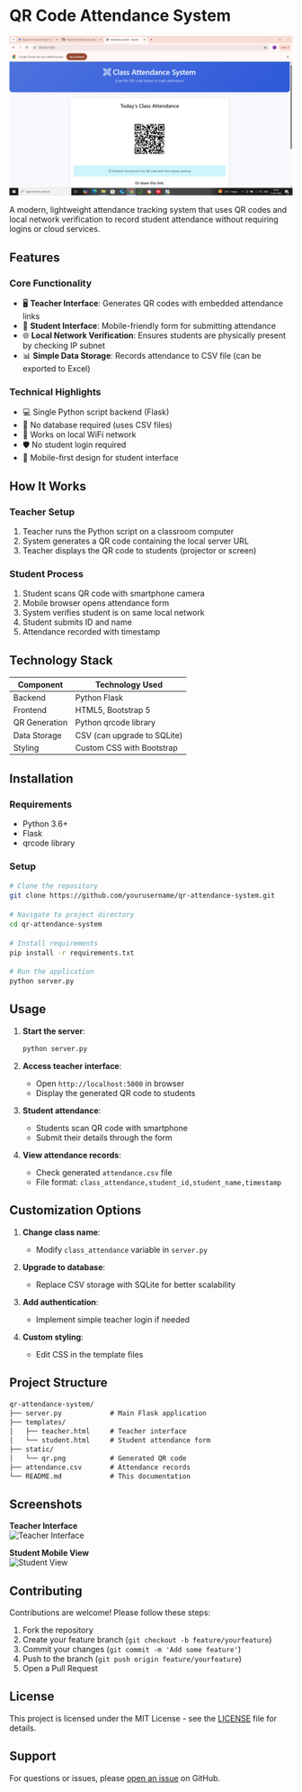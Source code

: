 
# QR Code Attendance System

![image alt](https://github.com/Charan05-bit/QR_based_attendance_system/blob/0a8873552c825c5689e147b85af33b970988f2d3/Screenshot%20(39).png)

A modern, lightweight attendance tracking system that uses QR codes and local network verification to record student attendance without requiring logins or cloud services.

## Features

### Core Functionality
- 🖥️ **Teacher Interface**: Generates QR codes with embedded attendance links
- 📱 **Student Interface**: Mobile-friendly form for submitting attendance
- 🌐 **Local Network Verification**: Ensures students are physically present by checking IP subnet
- 📊 **Simple Data Storage**: Records attendance to CSV file (can be exported to Excel)

### Technical Highlights
- 💻 Single Python script backend (Flask)
- 🔗 No database required (uses CSV files)
- 📶 Works on local WiFi network
- 🛡️ No student login required
- 📱 Mobile-first design for student interface

## How It Works

### Teacher Setup
1. Teacher runs the Python script on a classroom computer
2. System generates a QR code containing the local server URL
3. Teacher displays the QR code to students (projector or screen)

### Student Process
1. Student scans QR code with smartphone camera
2. Mobile browser opens attendance form
3. System verifies student is on same local network
4. Student submits ID and name
5. Attendance recorded with timestamp

## Technology Stack

| Component       | Technology Used |
|----------------|----------------|
| Backend        | Python Flask   |
| Frontend       | HTML5, Bootstrap 5 |
| QR Generation  | Python qrcode library |
| Data Storage   | CSV (can upgrade to SQLite) |
| Styling        | Custom CSS with Bootstrap |

## Installation

### Requirements
- Python 3.6+
- Flask
- qrcode library

### Setup
```bash
# Clone the repository
git clone https://github.com/yourusername/qr-attendance-system.git

# Navigate to project directory
cd qr-attendance-system

# Install requirements
pip install -r requirements.txt

# Run the application
python server.py
```

## Usage

1. **Start the server**:
   ```bash
   python server.py
   ```

2. **Access teacher interface**:
   - Open `http://localhost:5000` in browser
   - Display the generated QR code to students

3. **Student attendance**:
   - Students scan QR code with smartphone
   - Submit their details through the form

4. **View attendance records**:
   - Check generated `attendance.csv` file
   - File format: `class_attendance,student_id,student_name,timestamp`

## Customization Options

1. **Change class name**:
   - Modify `class_attendance` variable in `server.py`

2. **Upgrade to database**:
   - Replace CSV storage with SQLite for better scalability

3. **Add authentication**:
   - Implement simple teacher login if needed

4. **Custom styling**:
   - Edit CSS in the template files

## Project Structure

```
qr-attendance-system/
├── server.py            # Main Flask application
├── templates/
│   ├── teacher.html     # Teacher interface
│   └── student.html     # Student attendance form
├── static/
│   └── qr.png           # Generated QR code
├── attendance.csv       # Attendance records
└── README.md            # This documentation
```

## Screenshots

**Teacher Interface**  
![Teacher Interface](https://i.imgur.com/example1.jpg)

**Student Mobile View**  
![Student View](https://i.imgur.com/example2.jpg)

## Contributing

Contributions are welcome! Please follow these steps:
1. Fork the repository
2. Create your feature branch (`git checkout -b feature/yourfeature`)
3. Commit your changes (`git commit -m 'Add some feature'`)
4. Push to the branch (`git push origin feature/yourfeature`)
5. Open a Pull Request

## License

This project is licensed under the MIT License - see the [LICENSE](LICENSE) file for details.

## Support

For questions or issues, please [open an issue](https://github.com/charan05-bit/qr-attendance-system/issues) on GitHub.
